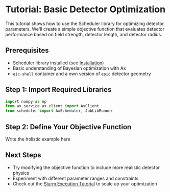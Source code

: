 # Tutorial: Basic Detector Optimization

This tutorial shows how to use the Scheduler library for optimizing detector parameters. We'll create a simple objective function that evaluates detector performance based on field strength, detector length, and detector radius.

## Prerequisites

- Scheduler library installed (see [Installation](../installation.md))
- Basic understanding of Bayesian optimization with Ax
- `eic-shell` container and a own version of `epic` detector geometry 

## Step 1: Import Required Libraries

```python
import numpy as np
from ax.service.ax_client import AxClient
from scheduler import AxScheduler, JobLibRunner
```

## Step 2: Define Your Objective Function

Write the holistic example here

## Next Steps

- Try modifying the objective function to include more realistic detector physics
- Experiment with different parameter ranges and constraints
- Check out the [Slurm Execution Tutorial](slurm_execution.md) to scale up your optimization

